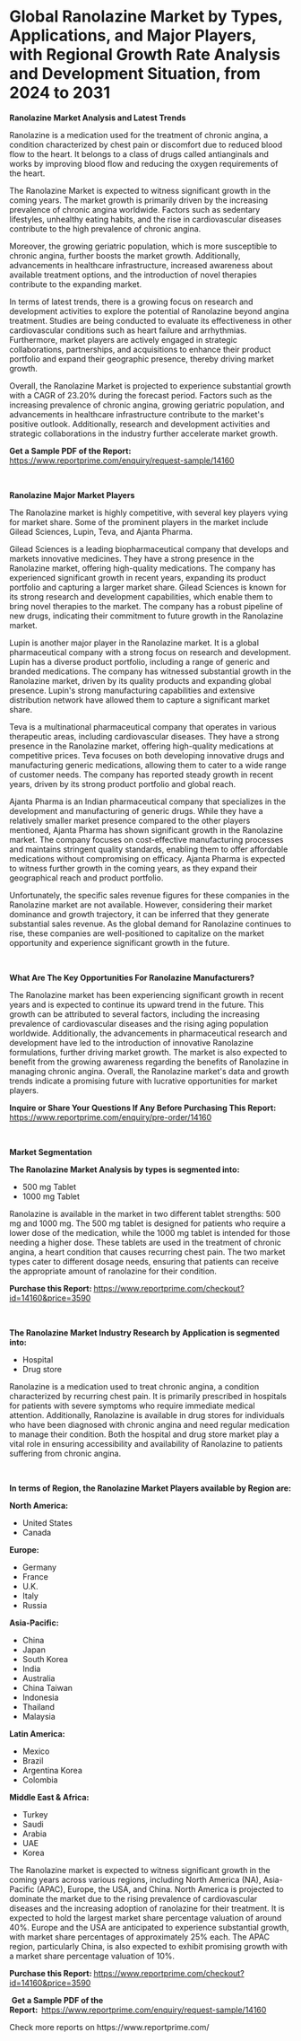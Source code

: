 <p><h1>Global Ranolazine Market by Types, Applications, and Major Players, with Regional Growth Rate Analysis and Development Situation, from 2024 to 2031</h1></p><p><strong>Ranolazine Market Analysis and Latest Trends</strong></p>
<p><p>Ranolazine is a medication used for the treatment of chronic angina, a condition characterized by chest pain or discomfort due to reduced blood flow to the heart. It belongs to a class of drugs called antianginals and works by improving blood flow and reducing the oxygen requirements of the heart.</p><p>The Ranolazine Market is expected to witness significant growth in the coming years. The market growth is primarily driven by the increasing prevalence of chronic angina worldwide. Factors such as sedentary lifestyles, unhealthy eating habits, and the rise in cardiovascular diseases contribute to the high prevalence of chronic angina.</p><p>Moreover, the growing geriatric population, which is more susceptible to chronic angina, further boosts the market growth. Additionally, advancements in healthcare infrastructure, increased awareness about available treatment options, and the introduction of novel therapies contribute to the expanding market.</p><p>In terms of latest trends, there is a growing focus on research and development activities to explore the potential of Ranolazine beyond angina treatment. Studies are being conducted to evaluate its effectiveness in other cardiovascular conditions such as heart failure and arrhythmias. Furthermore, market players are actively engaged in strategic collaborations, partnerships, and acquisitions to enhance their product portfolio and expand their geographic presence, thereby driving market growth.</p><p>Overall, the Ranolazine Market is projected to experience substantial growth with a CAGR of 23.20% during the forecast period. Factors such as the increasing prevalence of chronic angina, growing geriatric population, and advancements in healthcare infrastructure contribute to the market's positive outlook. Additionally, research and development activities and strategic collaborations in the industry further accelerate market growth.</p></p>
<p><strong>Get a Sample PDF of the Report:&nbsp;</strong> <a href="https://www.reportprime.com/enquiry/request-sample/14160">https://www.reportprime.com/enquiry/request-sample/14160</a></p>
<p>&nbsp;</p>
<p><strong>Ranolazine Major Market Players</strong></p>
<p><p>The Ranolazine market is highly competitive, with several key players vying for market share. Some of the prominent players in the market include Gilead Sciences, Lupin, Teva, and Ajanta Pharma.</p><p>Gilead Sciences is a leading biopharmaceutical company that develops and markets innovative medicines. They have a strong presence in the Ranolazine market, offering high-quality medications. The company has experienced significant growth in recent years, expanding its product portfolio and capturing a larger market share. Gilead Sciences is known for its strong research and development capabilities, which enable them to bring novel therapies to the market. The company has a robust pipeline of new drugs, indicating their commitment to future growth in the Ranolazine market.</p><p>Lupin is another major player in the Ranolazine market. It is a global pharmaceutical company with a strong focus on research and development. Lupin has a diverse product portfolio, including a range of generic and branded medications. The company has witnessed substantial growth in the Ranolazine market, driven by its quality products and expanding global presence. Lupin's strong manufacturing capabilities and extensive distribution network have allowed them to capture a significant market share.</p><p>Teva is a multinational pharmaceutical company that operates in various therapeutic areas, including cardiovascular diseases. They have a strong presence in the Ranolazine market, offering high-quality medications at competitive prices. Teva focuses on both developing innovative drugs and manufacturing generic medications, allowing them to cater to a wide range of customer needs. The company has reported steady growth in recent years, driven by its strong product portfolio and global reach.</p><p>Ajanta Pharma is an Indian pharmaceutical company that specializes in the development and manufacturing of generic drugs. While they have a relatively smaller market presence compared to the other players mentioned, Ajanta Pharma has shown significant growth in the Ranolazine market. The company focuses on cost-effective manufacturing processes and maintains stringent quality standards, enabling them to offer affordable medications without compromising on efficacy. Ajanta Pharma is expected to witness further growth in the coming years, as they expand their geographical reach and product portfolio.</p><p>Unfortunately, the specific sales revenue figures for these companies in the Ranolazine market are not available. However, considering their market dominance and growth trajectory, it can be inferred that they generate substantial sales revenue. As the global demand for Ranolazine continues to rise, these companies are well-positioned to capitalize on the market opportunity and experience significant growth in the future.</p></p>
<p>&nbsp;</p>
<p><strong>What Are The Key Opportunities For Ranolazine Manufacturers?</strong></p>
<p><p>The Ranolazine market has been experiencing significant growth in recent years and is expected to continue its upward trend in the future. This growth can be attributed to several factors, including the increasing prevalence of cardiovascular diseases and the rising aging population worldwide. Additionally, the advancements in pharmaceutical research and development have led to the introduction of innovative Ranolazine formulations, further driving market growth. The market is also expected to benefit from the growing awareness regarding the benefits of Ranolazine in managing chronic angina. Overall, the Ranolazine market's data and growth trends indicate a promising future with lucrative opportunities for market players.</p></p>
<p><strong>Inquire or Share Your Questions If Any Before Purchasing This Report:</strong> <a href="https://www.reportprime.com/enquiry/pre-order/14160">https://www.reportprime.com/enquiry/pre-order/14160</a></p>
<p>&nbsp;</p>
<p><strong>Market Segmentation</strong></p>
<p><strong>The Ranolazine Market Analysis by types is segmented into:</strong></p>
<p><ul><li>500 mg Tablet</li><li>1000 mg Tablet</li></ul></p>
<p><p>Ranolazine is available in the market in two different tablet strengths: 500 mg and 1000 mg. The 500 mg tablet is designed for patients who require a lower dose of the medication, while the 1000 mg tablet is intended for those needing a higher dose. These tablets are used in the treatment of chronic angina, a heart condition that causes recurring chest pain. The two market types cater to different dosage needs, ensuring that patients can receive the appropriate amount of ranolazine for their condition.</p></p>
<p><strong>Purchase this Report:&nbsp;</strong><a href="https://www.reportprime.com/checkout?id=14160&price=3590">https://www.reportprime.com/checkout?id=14160&price=3590</a></p>
<p>&nbsp;</p>
<p><strong>The Ranolazine Market Industry Research by Application is segmented into:</strong></p>
<p><ul><li>Hospital</li><li>Drug store</li></ul></p>
<p><p>Ranolazine is a medication used to treat chronic angina, a condition characterized by recurring chest pain. It is primarily prescribed in hospitals for patients with severe symptoms who require immediate medical attention. Additionally, Ranolazine is available in drug stores for individuals who have been diagnosed with chronic angina and need regular medication to manage their condition. Both the hospital and drug store market play a vital role in ensuring accessibility and availability of Ranolazine to patients suffering from chronic angina.</p></p>
<p>&nbsp;</p>
<p><strong>In terms of Region, the Ranolazine Market Players available by Region are:</strong></p>
<p>
    <p> <strong> North America: </strong>
        <ul>
            <li>United States</li>
            <li>Canada</li>
        </ul>
        </p> 
    <p> <strong> Europe: </strong>
        <ul>
            <li>Germany</li>
            <li>France</li>
            <li>U.K.</li>
            <li>Italy</li>
            <li>Russia</li>
        </ul>
        </p> 
    <p> <strong> Asia-Pacific: </strong>
        <ul>
            <li>China</li>
            <li>Japan</li>
            <li>South Korea</li>
            <li>India</li>
            <li>Australia</li>
            <li>China Taiwan</li>
            <li>Indonesia</li>
            <li>Thailand</li>
            <li>Malaysia</li>
        </ul>
        </p> 
    <p> <strong> Latin America: </strong>
        <ul>
            <li>Mexico</li>
            <li>Brazil</li>
            <li>Argentina Korea</li>
            <li>Colombia</li>
        </ul>
        </p> 
    <p> <strong> Middle East & Africa: </strong>
        <ul>
            <li>Turkey</li>
            <li>Saudi</li>
            <li>Arabia</li>
            <li>UAE</li>
            <li>Korea</li>
        </ul>
    </p>
    </p>
<p><p>The Ranolazine market is expected to witness significant growth in the coming years across various regions, including North America (NA), Asia-Pacific (APAC), Europe, the USA, and China. North America is projected to dominate the market due to the rising prevalence of cardiovascular diseases and the increasing adoption of ranolazine for their treatment. It is expected to hold the largest market share percentage valuation of around 40%. Europe and the USA are anticipated to experience substantial growth, with market share percentages of approximately 25% each. The APAC region, particularly China, is also expected to exhibit promising growth with a market share percentage valuation of 10%.</p></p>
<p><strong>Purchase this Report: </strong><a href="https://www.reportprime.com/checkout?id=14160&price=3590">https://www.reportprime.com/checkout?id=14160&price=3590</a></p>
<p>&nbsp;<strong>Get a Sample PDF of the Report:&nbsp;&nbsp;</strong><a href="https://www.reportprime.com/enquiry/request-sample/14160">https://www.reportprime.com/enquiry/request-sample/14160</a></p>
<p><strong></strong></p>
<p>Check more reports on https://www.reportprime.com/</p>